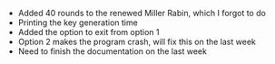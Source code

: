 - Added 40 rounds to the renewed Miller Rabin, which I forgot to do
- Printing the key generation time
- Added the option to exit from option 1
- Option 2 makes the program crash, will fix this on the last week
- Need to finish the documentation on the last week